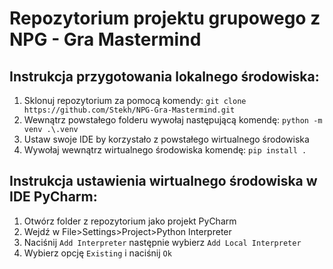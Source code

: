 # Repozytorium projektu grupowego z NPG - Gra Mastermind  

## Instrukcja przygotowania lokalnego środowiska:  

1. Sklonuj repozytorium za pomocą komendy: `git clone https://github.com/Stekh/NPG-Gra-Mastermind.git`  
2. Wewnątrz powstałego folderu wywołaj następującą komendę: `python -m venv .\.venv`  
3. Ustaw swoje IDE by korzystało z powstałego wirtualnego środowiska  
4. Wywołaj wewnątrz wirtualnego środowiska komendę: `pip install .`

## Instrukcja ustawienia wirtualnego środowiska w IDE PyCharm:  

1. Otwórz folder z repozytorium jako projekt PyCharm  
2. Wejdź w File>Settings>Project>Python Interpreter  
3. Naciśnij `Add Interpreter` następnie wybierz `Add Local Interpreter`  
4. Wybierz opcję `Existing` i naciśnij `Ok`  

